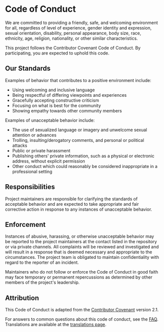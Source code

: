 # Code of Conduct

We are committed to providing a friendly, safe, and welcoming environment for all, regardless of level of experience, gender identity and expression, sexual orientation, disability, personal appearance, body size, race, ethnicity, age, religion, nationality, or other similar characteristics.

This project follows the Contributor Covenant Code of Conduct. By participating, you are expected to uphold this code.

## Our Standards

Examples of behavior that contributes to a positive environment include:

- Using welcoming and inclusive language
- Being respectful of differing viewpoints and experiences
- Gracefully accepting constructive criticism
- Focusing on what is best for the community
- Showing empathy towards other community members

Examples of unacceptable behavior include:

- The use of sexualized language or imagery and unwelcome sexual attention or advances
- Trolling, insulting/derogatory comments, and personal or political attacks
- Public or private harassment
- Publishing others' private information, such as a physical or electronic address, without explicit permission
- Other conduct which could reasonably be considered inappropriate in a professional setting

## Responsibilities

Project maintainers are responsible for clarifying the standards of acceptable behavior and are expected to take appropriate and fair corrective action in response to any instances of unacceptable behavior.

## Enforcement

Instances of abusive, harassing, or otherwise unacceptable behavior may be reported to the project maintainers at the contact listed in the repository or via private channels. All complaints will be reviewed and investigated and will result in a response that is deemed necessary and appropriate to the circumstances. The project team is obligated to maintain confidentiality with regard to the reporter of an incident.

Maintainers who do not follow or enforce the Code of Conduct in good faith may face temporary or permanent repercussions as determined by other members of the project's leadership.

## Attribution

This Code of Conduct is adapted from the [Contributor Covenant](https://www.contributor-covenant.org) version 2.1.

For answers to common questions about this code of conduct, see the [FAQ](https://www.contributor-covenant.org/faq). Translations are available at the [translations page](https://www.contributor-covenant.org/translations).
